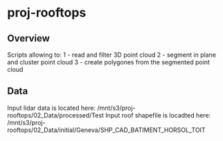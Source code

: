 # proj-rooftops

## Overview

Scripts allowing to:
1 - read and filter 3D point cloud
2 - segment in plane and cluster point cloud
3 - create polygones from the segmented point cloud 

## Data

Input lidar data is located here: /mnt/s3/proj-rooftops/02_Data/processed/Test
Input roof shapefile is locadted here: /mnt/s3/proj-rooftops/02_Data/initial/Geneva/SHP_CAD_BATIMENT_HORSOL_TOIT